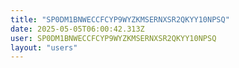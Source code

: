 ```yaml
---
title: "SP0DM1BNWECCFCYP9WYZKMSERNXSR2QKYY10NPSQ"
date: 2025-05-05T06:00:42.313Z
user: SP0DM1BNWECCFCYP9WYZKMSERNXSR2QKYY10NPSQ
layout: "users"
---
```

    
